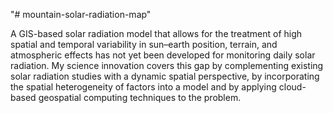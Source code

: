 "# mountain-solar-radiation-map" 

A GIS-based solar radiation model that allows for the treatment of high spatial and temporal variability in sun–earth position, terrain, and atmospheric effects has not yet been developed for monitoring daily solar radiation. My science innovation covers this gap by complementing existing solar radiation studies with a dynamic spatial perspective, by incorporating the spatial heterogeneity of factors into a model and by applying cloud-based geospatial computing techniques to the problem.
